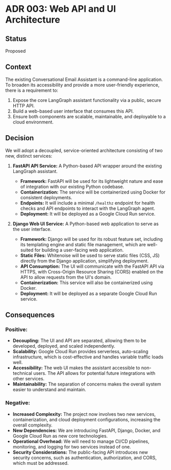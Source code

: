 # ADR 003: Web API and UI Architecture

## Status

Proposed

## Context

The existing Conversational Email Assistant is a command-line application. To broaden its accessibility and provide a more user-friendly experience, there is a requirement to:
1.  Expose the core LangGraph assistant functionality via a public, secure HTTP API.
2.  Build a web-based user interface that consumes this API.
3.  Ensure both components are scalable, maintainable, and deployable to a cloud environment.

## Decision

We will adopt a decoupled, service-oriented architecture consisting of two new, distinct services:

1.  **FastAPI API Service:** A Python-based API wrapper around the existing LangGraph assistant.
    *   **Framework:** FastAPI will be used for its lightweight nature and ease of integration with our existing Python codebase.
    *   **Containerization:** The service will be containerized using Docker for consistent deployments.
    *   **Endpoints:** It will include a minimal `/healthz` endpoint for health checks and API endpoints to interact with the LangGraph agent.
    *   **Deployment:** It will be deployed as a Google Cloud Run service.

2.  **Django Web UI Service:** A Python-based web application to serve as the user interface.
    *   **Framework:** Django will be used for its robust feature set, including its templating engine and static file management, which are well-suited for building a user-facing web application.
    *   **Static Files:** Whitenoise will be used to serve static files (CSS, JS) directly from the Django application, simplifying deployment.
    *   **API Consumption:** The UI will communicate with the FastAPI API via HTTPS, with Cross-Origin Resource Sharing (CORS) enabled on the API to allow requests from the UI's domain.
    *   **Containerization:** This service will also be containerized using Docker.
    *   **Deployment:** It will be deployed as a separate Google Cloud Run service.

## Consequences

### Positive:
*   **Decoupling:** The UI and API are separated, allowing them to be developed, deployed, and scaled independently.
*   **Scalability:** Google Cloud Run provides serverless, auto-scaling infrastructure, which is cost-effective and handles variable traffic loads well.
*   **Accessibility:** The web UI makes the assistant accessible to non-technical users. The API allows for potential future integrations with other services.
*   **Maintainability:** The separation of concerns makes the overall system easier to understand and maintain.

### Negative:
*   **Increased Complexity:** The project now involves two new services, containerization, and cloud deployment configurations, increasing the overall complexity.
*   **New Dependencies:** We are introducing FastAPI, Django, Docker, and Google Cloud Run as new core technologies.
*   **Operational Overhead:** We will need to manage CI/CD pipelines, monitoring, and logging for two services instead of one.
*   **Security Considerations:** The public-facing API introduces new security concerns, such as authentication, authorization, and CORS, which must be addressed.